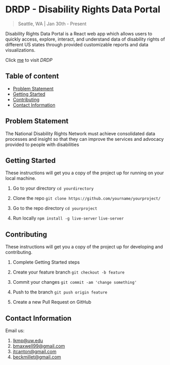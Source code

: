 # DRDP - Disability Rights Data Portal
> Seattle, WA | Jan 30th - Present

Disability Rights Data Portal is a React web app which allows users to quickly access, explore, interact, and understand data of disability rights of different US states through provided customizable reports and data visualizations.

Click [me](https://lekhacminhphuong.github.io/DRDP/) to visit _DRDP_

## Table of content
- [Problem Statement](#problem-statement)
- [Getting Started](#getting-started)
- [Contributing](#contributing)
- [Contact Information](#contact-information)

## Problem Statement
The National Disability Rights Network must achieve consolidated data processes and insight so that they can improve the services and advocacy provided to people with disabilities


## Getting Started

These instructions will get you a copy of the project up for running on your local machine.

1. Go to your directory
`cd yourdirectory`

2. Clone the repo
`git clone https://github.com/yourname/yourproject/`

3. Go to the repo directory
`cd yourproject`

4. Run locally
`npm install -g live-server`
`live-server`


## Contributing 

These instructions will get you a copy of the project up for developing and contributing.

1. Complete Getting Started steps

2. Create your feature branch 
`git checkout -b feature`

3. Commit your changes 
`git commit -am 'change something'`

4. Push to the branch 
`git push origin feature`

5. Create a new Pull Request on GitHub


## Contact Information
Email us: 
1. lkmp@uw.edu
2. bmaxwell99@gmail.com
3. jtcanton@gmail.com
4. beckmillet@gmail.com

